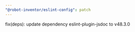 ```yaml
---
"@robot-inventor/eslint-config": patch
---
```


fix(deps): update dependency eslint-plugin-jsdoc to v48.3.0
